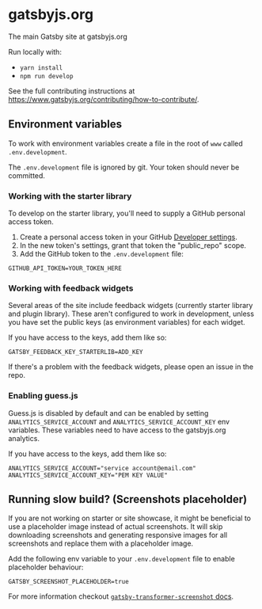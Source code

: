 # gatsbyjs.org

The main Gatsby site at gatsbyjs.org

Run locally with:

- `yarn install`
- `npm run develop`

See the full contributing instructions at https://www.gatsbyjs.org/contributing/how-to-contribute/.

## Environment variables

To work with environment variables create a file in the root of `www` called `.env.development`.

The `.env.development` file is ignored by git. Your token should never be committed.

### Working with the starter library

To develop on the starter library, you'll need to supply a GitHub personal access token.

1. Create a personal access token in your GitHub [Developer settings](https://github.com/settings/tokens).
2. In the new token's settings, grant that token the "public_repo" scope.
3. Add the GitHub token to the `.env.development` file:

```
GITHUB_API_TOKEN=YOUR_TOKEN_HERE
```

### Working with feedback widgets

Several areas of the site include feedback widgets (currently starter library and plugin library). These aren't configured to work in development, unless you have set the public keys (as environment variables) for each widget.

If you have access to the keys, add them like so:

```
GATSBY_FEEDBACK_KEY_STARTERLIB=ADD_KEY
```

If there's a problem with the feedback widgets, please open an issue in the repo.

### Enabling guess.js

Guess.js is disabled by default and can be enabled by setting `ANALYTICS_SERVICE_ACCOUNT` and `ANALYTICS_SERVICE_ACCOUNT_KEY` env variables. These variables need to have access to the gatsbyjs.org analytics.

If you have access to the keys, add them like so:

```
ANALYTICS_SERVICE_ACCOUNT="service account@email.com"
ANALYTICS_SERVICE_ACCOUNT_KEY="PEM KEY VALUE"
```

## Running slow build? (Screenshots placeholder)

If you are not working on starter or site showcase, it might be beneficial to use a placeholder image instead of actual screenshots. It will skip downloading screenshots and generating responsive images for all screenshots and replace them with a placeholder image.

Add the following env variable to your `.env.development` file to enable placeholder behaviour:

```
GATSBY_SCREENSHOT_PLACEHOLDER=true
```

For more information checkout [`gatsby-transformer-screenshot` docs](http://www.gatsbyjs.org/packages/gatsby-transformer-screenshot#placeholder-image).
